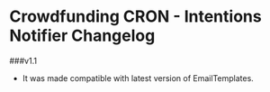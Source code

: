 Crowdfunding CRON - Intentions Notifier Changelog
==================================================

###v1.1
* It was made compatible with latest version of EmailTemplates.